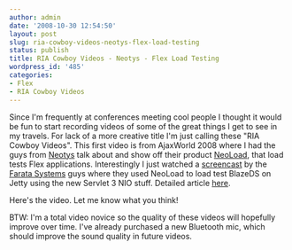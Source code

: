 ```yaml
---
author: admin
date: '2008-10-30 12:54:50'
layout: post
slug: ria-cowboy-videos-neotys-flex-load-testing
status: publish
title: RIA Cowboy Videos - Neotys - Flex Load Testing
wordpress_id: '485'
categories:
- Flex
- RIA Cowboy Videos
---
```


Since I'm frequently at conferences meeting cool people I thought it would be
fun to start recording videos of some of the great things I get to see in my
travels. For lack of a more creative title I'm just calling these "RIA Cowboy
Videos". This first video is from AjaxWorld 2008 where I had the guys from
[Neotys](http://www.neotys.com/) talk about and show off their product
[NeoLoad](http://www.neotys.com/load-testing-tool/Overview.html?from=mid),
that load tests Flex applications. Interestingly I just watched a
[screencast](http://myflex.org//demos/JettyBlazeDS/JettyBlazeDSloadTest.html)
by the [Farata Systems](http://www.faratasystems.com/) guys where they used
NeoLoad to load test BlazeDS on Jetty using the new Servlet 3 NIO stuff.
Detailed article [here](http://flex.sys-con.com/node/720304).

Here's the video. Let me know what you think!

  
BTW: I'm a total video novice so the quality of these videos will hopefully
improve over time. I've already purchased a new Bluetooth mic, which should
improve the sound quality in future videos.

